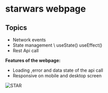# starwars webpage
## Topics
- Network events
- State management \\ useState()  useEffect()
- Rest Api call

**Features of the webpage:**
- Loading ,error and data state of the api call
- Responsive on mobile and desktop screen 

![STAR](https://user-images.githubusercontent.com/80168865/234702367-0c425094-3441-4116-8c83-4e1ba9f39095.png)
